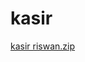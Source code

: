 # kasir
[kasir riswan.zip](https://github.com/riswanibrahim93/berlatih-php/files/5014919/kasir.riswan.zip)
